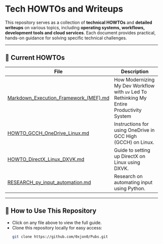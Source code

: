 # Tech HOWTOs and Writeups

This repository serves as a collection of **technical HOWTOs** and **detailed writeups** on various topics, including **operating systems, workflows, development tools and cloud services**. Each document provides practical, hands-on guidance for solving specific technical challenges.

---

## 📂 **Current HOWTOs**
| File | Description |
|------|------------|
| [Markdown_Execution_Framework_(MEF).md](./Markdown_Execution_Framework_(MEF).md) | How Modernizing My Dev Workflow with `uv` Led To Rethinking My Entire Productivity System |
| [HOWTO_GCCH_OneDrive_Linux.md](./HOWTO_GCCH_OneDrive_Linux.md) | Instructions for using OneDrive in GCC High (GCCH) on Linux. |
| [HOWTO_DirectX_Linux_DXVK.md](./HOWTO_DirectX_Linux_DXVK.md) | Guide to setting up DirectX on Linux using DXVK. |
| [RESEARCH_py_input_automation.md](./RESEARCH_py_input_automation.md) | Research on automating input using Python. |

---

## 🔧 **How to Use This Repository**
- Click on any file above to view the full guide.
- Clone this repository locally for easy access:
  ```sh
  git clone https://github.com/0xjon0/Pubs.git
  ```
  
